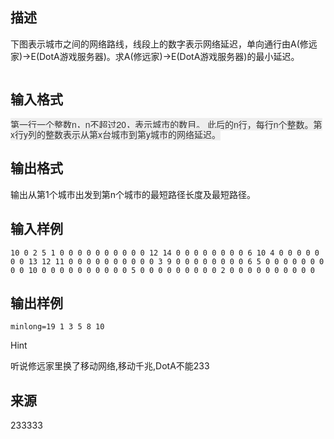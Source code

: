 ## 描述

<p> 下图表示城市之间的网络路线，线段上的数字表示网络延迟，单向通行由<span>A(修远家)->E(DotA游戏服务器)</span>。求<span><span>A(修远家)->E(DotA游戏服务器)</span></span>的最小延迟。 </p> <p> <img src="/JudgeOnline/upload/image/20170506/20170506223514_18996.png" alt="" /> </p>

## 输入格式

<span style="color:#333333;font-family:'Helvetica Neue', Helvetica, Arial, sans-serif;font-size:14px;line-height:16.6667px;background-color:#EEEEEE;">第一行一个整数n，n不超过20，表示城市的数目。 此后的n行，每行n个整数。第x行y列的整数表示从第x台城市到第y城市的网络延迟。</span>

## 输出格式

输出从第1个城市出发到第n个城市的最短路径长度及最短路径。

## 输入样例

```plaintext
10 0 2 5 1 0 0 0 0 0 0 0 0 0 0 12 14 0 0 0 0 0 0 0 0 6 10 4 0 0 0 0 0 0 0 13 12 11 0 0 0 0 0 0 0 0 0 0 3 9 0 0 0 0 0 0 0 0 6 5 0 0 0 0 0 0 0 0 0 10 0 0 0 0 0 0 0 0 0 0 5 0 0 0 0 0 0 0 0 0 2 0 0 0 0 0 0 0 0 0 0
```

## 输出样例

```plaintext
minlong=19 1 3 5 8 10
```

Hint

听说修远家里换了移动网络,移动千兆,DotA不能233

## 来源

233333


